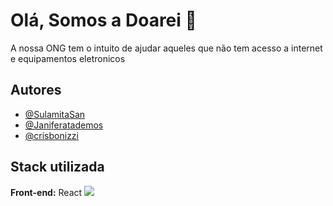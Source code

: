 
# Olá, Somos a Doarei 👋
A nossa ONG tem o intuito de ajudar aqueles que não tem acesso
a internet e equipamentos eletronicos 


## Autores

- [@SulamitaSan](https://github.com/SulamitaSan)
- [@Janiferatademos](https://github.com/Janiferatademos)
- [@crisbonizzi](https://github.com/crisbonizzi)


## Stack utilizada

**Front-end:** React [<img src="https://img.shields.io/badge/-react-%23E4405F?style=for-the-badge&logo=react&logoColor=green"/>](https://img.shields.io/badge/React-20232A?style=for-the-badge&logo=react&logoColor=61DAFB) 
